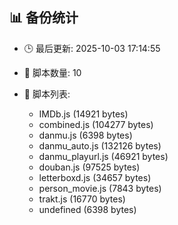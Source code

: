 ## 📊 备份统计

- 🕒 最后更新: 2025-10-03 17:14:55
- 📁 脚本数量: 10
- 📄 脚本列表:

  - IMDb.js (14921 bytes)
  - combined.js (104277 bytes)
  - danmu.js (6398 bytes)
  - danmu_auto.js (132126 bytes)
  - danmu_playurl.js (46921 bytes)
  - douban.js (97525 bytes)
  - letterboxd.js (34657 bytes)
  - person_movie.js (7843 bytes)
  - trakt.js (16770 bytes)
  - undefined (6398 bytes)
